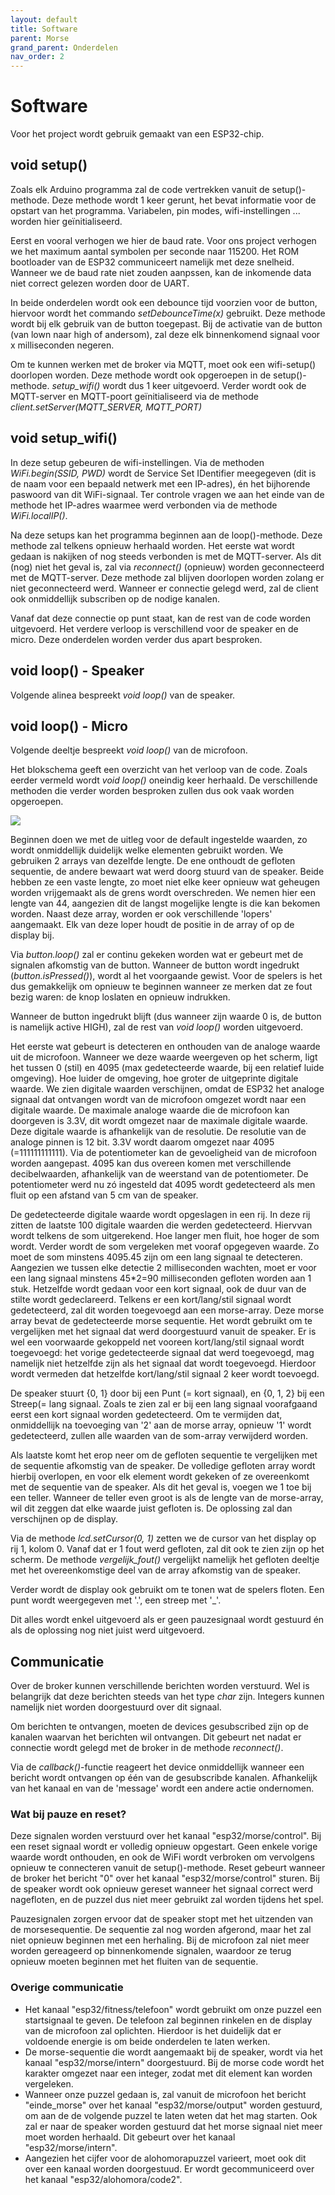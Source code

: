 ```yaml
---
layout: default
title: Software
parent: Morse
grand_parent: Onderdelen
nav_order: 2
---
```


# Software
Voor het project wordt gebruik gemaakt van een ESP32-chip. 

## void setup()
Zoals elk Arduino programma zal de code vertrekken vanuit de setup()-methode. Deze methode wordt 1 keer gerunt, het bevat informatie voor de opstart van het programma. Variabelen, pin modes, wifi-instellingen ... worden hier geïnitialiseerd. 

Eerst en vooral verhogen we hier de baud rate. Voor ons project verhogen we het maximum aantal symbolen per seconde naar 115200. Het ROM bootloader van de ESP32 communiceert namelijk met deze snelheid. Wanneer we de baud rate niet zouden aanpssen, kan de inkomende data niet correct gelezen worden door de UART.

In beide onderdelen wordt ook een debounce tijd voorzien voor de button, hiervoor wordt het commando _setDebounceTime(x)_ gebruikt. Deze methode wordt bij elk gebruik van de button toegepast. Bij de activatie van de button (van lown naar high of andersom), zal deze elk binnenkomend signaal voor x milliseconden negeren. 

Om te kunnen werken met de broker via MQTT, moet ook een wifi-setup() doorlopen worden. Deze methode wordt ook opgeroepen in de setup()-methode. _setup_wifi()_ wordt dus 1 keer uitgevoerd. Verder wordt ook de MQTT-server en MQTT-poort geïnitialiseerd via de methode _client.setServer(MQTT_SERVER, MQTT_PORT)_

## void setup_wifi()
In deze setup gebeuren de wifi-instellingen. Via de methoden _WiFi.begin(SSID, PWD)_ wordt de Service Set IDentifier meegegeven (dit is de naam voor een bepaald netwerk met een IP-adres), én het bijhorende paswoord van dit WiFi-signaal. 
Ter controle vragen we aan het einde van de methode het IP-adres waarmee werd verbonden via de methode _WiFi.localIP()_.

Na deze setups kan het programma beginnen aan de loop()-methode. Deze methode zal telkens opnieuw herhaald worden. Het eerste wat wordt gedaan is nakijken of nog steeds verbonden is met de MQTT-server. Als dit (nog) niet het geval is, zal via _reconnect()_ (opnieuw) worden geconnecteerd met de MQTT-server. Deze methode zal blijven doorlopen worden zolang er niet geconnecteerd werd. Wanneer er connectie gelegd werd, zal de client ook onmiddellijk subscriben op de nodige kanalen. 

Vanaf dat deze connectie op punt staat, kan de rest van de code worden uitgevoerd. Het verdere verloop is verschillend voor de speaker en de micro. Deze onderdelen worden verder dus apart besproken.

## void loop() - Speaker
Volgende alinea bespreekt _void loop()_ van de speaker.

## void loop() - Micro
Volgende deeltje bespreekt _void loop()_ van de microfoon.

Het blokschema geeft een overzicht van het verloop van de code. Zoals eerder vermeld wordt _void loop()_ oneindig keer herhaald. De verschillende methoden die verder worden besproken zullen dus ook vaak worden opgeroepen.

![](https://raw.githubusercontent.com/BachMorse/Documentatie/master/BlokschemaCodeMicro.JPG)

Beginnen doen we met de uitleg voor de default ingestelde waarden, zo wordt onmiddellijk duidelijk welke elementen gebruikt worden. We gebruiken 2 arrays van dezelfde lengte. De ene onthoudt de gefloten sequentie, de andere bewaart wat werd doorg stuurd van de speaker. Beide hebben ze een vaste lengte, zo moet niet elke keer opnieuw wat geheugen worden vrijgemaakt als de grens wordt overschreden. We nemen hier een lengte van 44, aangezien dit de langst mogelijke lengte is die kan bekomen worden. Naast deze array, worden er ook verschillende 'lopers' aangemaakt. Elk van deze loper houdt de positie in de array of op de display bij.

Via _button.loop()_ zal er continu gekeken worden wat er gebeurt met de signalen afkomstig van de button. Wanneer de button wordt ingedrukt (_button.isPressed()_), wordt al het voorgaande gewist. Voor de spelers is het dus gemakkelijk om opnieuw te beginnen wanneer ze merken dat ze fout bezig waren: de knop loslaten en opnieuw indrukken.

Wanneer de button ingedrukt blijft (dus wanneer zijn waarde 0 is, de button is namelijk active HIGH), zal de rest van _void loop()_ worden uitgevoerd.

Het eerste wat gebeurt is detecteren en onthouden van de analoge waarde uit de microfoon. Wanneer we deze waarde weergeven op het scherm, ligt het tussen 0 (stil) en 4095 (max gedetecteerde waarde, bij een relatief luide omgeving). Hoe luider de omgeving, hoe groter de uitgeprinte digitale waarde. We zien digitale waarden verschijnen, omdat de ESP32 het analoge signaal dat ontvangen wordt van de microfoon omgezet wordt naar een digitale waarde. De maximale analoge waarde die de microfoon kan doorgeven is 3.3V, dit wordt omgezet naar de maximale digitale waarde. Deze digitale waarde is afhankelijk van de resolutie. De resolutie van de analoge pinnen is 12 bit. 3.3V wordt daarom omgezet naar 4095 (=111111111111).
Via de potentiometer kan de gevoeligheid van de microfoon worden aangepast. 4095 kan dus overeen komen met verschillende decibelwaarden, afhankelijk van de weerstand van de potentiometer. De potentiometer werd nu zó ingesteld dat 4095 wordt gedetecteerd als men fluit op een afstand van 5 cm van de speaker.

De gedetecteerde digitale waarde wordt opgeslagen in een rij. In deze rij zitten de laatste 100 digitale waarden die werden gedetecteerd. Hiervvan wordt telkens de som uitgerekend. Hoe langer men fluit, hoe hoger de som wordt. Verder wordt de som vergeleken met vooraf opgegeven waarde. Zo moet de som minstens 4095.45 zijn om een lang signaal te detecteren. Aangezien we tussen elke detectie 2 milliseconden wachten, moet er voor een lang signaal minstens 45*2=90 milliseconden gefloten worden aan 1 stuk. Hetzelfde wordt gedaan voor een kort signaal, ook de duur van de stilte wordt gedeclareerd.
Telkens er een kort/lang/stil signaal wordt gedetecteerd, zal dit worden toegevoegd aan een morse-array. Deze morse array bevat de gedetecteerde morse sequentie. Het wordt gebruikt om te vergelijken met het signaal dat werd doorgestuurd vanuit de speaker. Er is wel een voorwaarde gekoppeld net vooreen kort/lang/stil signaal wordt toegevoegd: het vorige gedetecteerde signaal dat werd toegevoegd, mag namelijk niet hetzelfde zijn als het signaal dat wordt toegevoegd. Hierdoor wordt vermeden dat hetzelfde kort/lang/stil signaal 2 keer wordt toevoegd.

De speaker stuurt {0, 1} door bij een Punt (= kort signaal), en {0, 1, 2} bij een Streep(= lang signaal. Zoals te zien zal er bij een lang signaal voorafgaand eerst een kort signaal worden gedetecteerd. Om te vermijden dat, onmiddellijk na toevoeging van '2' aan de morse array, opnieuw '1' wordt gedetecteerd, zullen alle waarden van de som-array verwijderd worden.

Als laatste komt het erop neer om de gefloten sequentie te vergelijken met de sequentie afkomstig van de speaker. De volledige gefloten array wordt hierbij overlopen, en voor elk element wordt gekeken of ze overeenkomt met de sequentie van de speaker. Als dit het geval is, voegen we 1 toe bij een teller. Wanneer de teller even groot is als de lengte van de morse-array, wil dit zeggen dat elke waarde juist gefloten is. De oplossing zal dan verschijnen op de display.

Via de methode _lcd.setCursor(0, 1)_ zetten we de cursor van het display op rij 1, kolom 0. Vanaf dat er 1 fout werd gefloten, zal dit ook te zien zijn op het scherm. De methode _vergelijk_fout()_ vergelijkt namelijk het gefloten deeltje met het overeenkomstige deel van de array afkomstig van de speaker.

Verder wordt de display ook gebruikt om te tonen wat de spelers floten. Een punt wordt weergegeven met '.', een streep met '_'.

Dit alles wordt enkel uitgevoerd als er geen pauzesignaal wordt gestuurd én als de oplossing nog niet juist werd uitgevoerd.

## Communicatie
Over de broker kunnen verschillende berichten worden verstuurd. Wel is belangrijk dat deze berichten steeds van het type _char_ zijn. Integers kunnen namelijk niet worden doorgestuurd over dit signaal.

Om berichten te ontvangen, moeten de devices gesubscribed zijn op de kanalen waarvan het berichten wil ontvangen. Dit gebeurt net nadat er connectie wordt gelegd met de broker in de methode _reconnect()_.

Via de _callback()_-functie reageert het device onmiddellijk wanneer een bericht wordt ontvangen op één van de gesubscribde kanalen. Afhankelijk van het kanaal en van de 'message' wordt een andere actie ondernomen.

### Wat bij pauze en reset?
Deze signalen worden verstuurd over het kanaal "esp32/morse/control".
Bij een reset signaal wordt er volledig opnieuw opgestart. Geen enkele vorige waarde wordt onthouden, en ook de WiFi wordt verbroken om vervolgens opnieuw te connecteren vanuit de setup()-methode. Reset gebeurt wanneer de broker het bericht "0" over het kanaal "esp32/morse/control" sturen. Bij de speaker wordt ook opnieuw gereset wanneer het signaal correct werd nagefloten, en de puzzel dus niet meer gebruikt zal worden tijdens het spel.

Pauzesignalen zorgen ervoor dat de speaker stopt met het uitzenden van de morsesequentie. De sequentie zal nog worden afgerond, maar het zal niet opnieuw beginnen met een herhaling. Bij de microfoon zal niet meer worden gereageerd op binnenkomende signalen, waardoor ze terug opnieuw moeten beginnen met het fluiten van de sequentie.

### Overige communicatie
* Het kanaal "esp32/fitness/telefoon" wordt gebruikt om onze puzzel een startsignaal te geven. De telefoon zal beginnen rinkelen en de display van de microfoon zal oplichten. Hierdoor is het duidelijk dat er voldoende energie is om beide onderdelen te laten werken.
* De morse-sequentie die wordt aangemaakt bij de speaker, wordt via het kanaal "esp32/morse/intern" doorgestuurd. Bij de morse code wordt het karakter omgezet naar een integer, zodat met dit element kan worden vergeleken.
* Wanneer onze puzzel gedaan is, zal vanuit de microfoon het bericht "einde_morse" over het kanaal "esp32/morse/output" worden gestuurd, om aan de de volgende puzzel te laten weten dat het mag starten. Ook zal er naar de speaker worden gestuurd dat het morse signaal niet meer moet worden herhaald. Dit gebeurt over het kanaal "esp32/morse/intern".
* Aangezien het cijfer voor de alohomorapuzzel varieert, moet ook dit over een kanaal worden doorgestuud. Er wordt gecommuniceerd over het kanaal "esp32/alohomora/code2".

